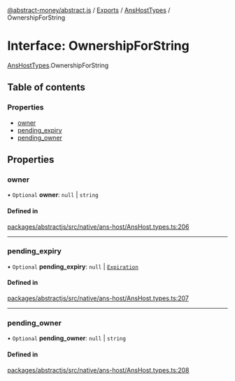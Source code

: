 [@abstract-money/abstract.js](../README.md) / [Exports](../modules.md) / [AnsHostTypes](../modules/AnsHostTypes.md) / OwnershipForString

# Interface: OwnershipForString

[AnsHostTypes](../modules/AnsHostTypes.md).OwnershipForString

## Table of contents

### Properties

- [owner](AnsHostTypes.OwnershipForString.md#owner)
- [pending\_expiry](AnsHostTypes.OwnershipForString.md#pending_expiry)
- [pending\_owner](AnsHostTypes.OwnershipForString.md#pending_owner)

## Properties

### owner

• `Optional` **owner**: ``null`` \| `string`

#### Defined in

[packages/abstractjs/src/native/ans-host/AnsHost.types.ts:206](https://github.com/AbstractSDK/frontend/blob/07410073/packages/abstractjs/src/native/ans-host/AnsHost.types.ts#L206)

___

### pending\_expiry

• `Optional` **pending\_expiry**: ``null`` \| [`Expiration`](../modules/AnsHostTypes.md#expiration)

#### Defined in

[packages/abstractjs/src/native/ans-host/AnsHost.types.ts:207](https://github.com/AbstractSDK/frontend/blob/07410073/packages/abstractjs/src/native/ans-host/AnsHost.types.ts#L207)

___

### pending\_owner

• `Optional` **pending\_owner**: ``null`` \| `string`

#### Defined in

[packages/abstractjs/src/native/ans-host/AnsHost.types.ts:208](https://github.com/AbstractSDK/frontend/blob/07410073/packages/abstractjs/src/native/ans-host/AnsHost.types.ts#L208)
